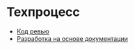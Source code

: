 Техпроцесс
==========

* [Код ревью](code-review/README.md)
* [Разработка на основе документации](document-driven-development/README.md)
